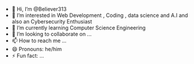 - 👋 Hi, I’m @Believer313
- 👀 I’m interested in Web Development , Coding , data science and A.I and also an Cybersecurity Enthusiast
- 🌱 I’m currently learning Computer Science Engineering
- 💞️ I’m looking to collaborate on ...
- 📫 How to reach me ...
- 😄 Pronouns: he/him
- ⚡ Fun fact: ...

<!---
Believer313/Believer313 is a ✨ special ✨ repository because its `README.md` (this file) appears on your GitHub profile.
You can click the Preview link to take a look at your changes.
--->
